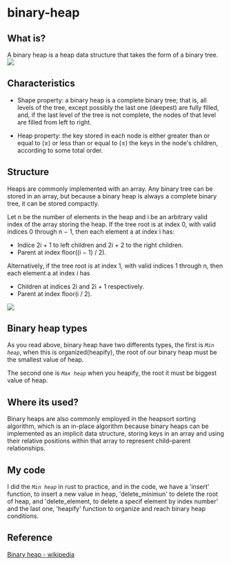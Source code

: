 # binary-heap

## What is? 

A binary heap is a heap data structure that takes the form of a binary tree.
<img src="https://i.imgur.com/HNLQQ2A.png">

## Characteristics

- Shape property: a binary heap is a complete binary tree; that is, all levels of the tree, except possibly the last one (deepest) are fully filled, and, if the last level of the tree is not complete, the nodes of that level are filled from left to right.

- Heap property: the key stored in each node is either greater than or equal to (≥) or less than or equal to (≤) the keys in the node's children, according to some total order.

## Structure

Heaps are commonly implemented with an array. Any binary tree can be stored in an array, but because a binary heap is always a complete binary tree, it can be stored compactly.

Let n be the number of elements in the heap and i be an arbitrary valid index of the array storing the heap. If the tree root is at index 0, with valid indices 0 through n − 1, then each element a at index i has:

- Indice 2i + 1 to left children and 2i + 2 to the right children.
- Parent at index floor((i − 1) / 2).

Alternatively, if the tree root is at index 1, with valid indices 1 through n, then each element a at index i has

- Children at indices 2i and 2i + 1 respectively.
- Parent at index floor(i / 2).

<img src="https://i.imgur.com/Bmj8Tnh.png">

## Binary heap types

As you read above, binary heap have two differents types, the first is *`Min heap`*, when this is organized(heapify), the root of our binary heap must be the smallest value of heap.

The second one is *`Max heap`* when you heapify, the root it must be biggest value of heap.

## Where its used?

Binary heaps are also commonly employed in the heapsort sorting algorithm, which is an in-place algorithm because binary heaps can be implemented as an implicit data structure, storing keys in an array and using their relative positions within that array to represent child–parent relationships.

## My code

I did the *`Min heap`* in rust to practice, and in the code, we have a 'insert' function, to insert a new value in heap, 'delete_minimun' to delete the root of heap, and 'delete_element, to delete a specif element by index number' and the last one, 'heapify' function to organize and reach binary heap conditions.

## Reference 

[Binary heap - wikipedia](https://en.wikipedia.org/wiki/Binary_heap)
